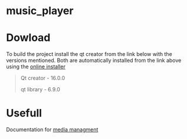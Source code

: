 # music_player

# Dowload 
To build the project install the qt creator from the link below with the versions mentioned. Both are automatically installed from the link above using the [online installer](https://www.qt.io/download-qt-installer-oss)
> Qt creator - 16.0.0
> 
> qt library - 6.9.0

# Usefull
Documentation for [media managment](https://www.qt.io/product/qt6/qml-book/ch11-multimedia-multimedia)

